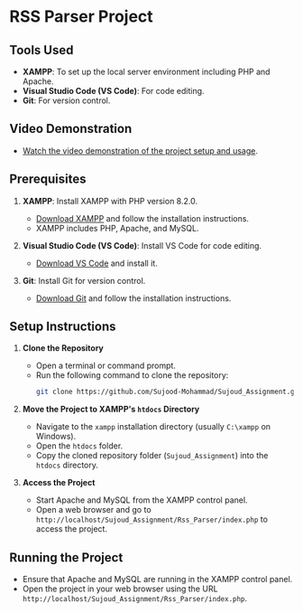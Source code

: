 # RSS Parser Project

## Tools Used
- **XAMPP**: To set up the local server environment including PHP and Apache.
- **Visual Studio Code (VS Code)**: For code editing.
- **Git**: For version control.

## Video Demonstration
- [Watch the video demonstration of the project setup and usage](https://screenrec.com/share/1QHwF5Slhn).

## Prerequisites
1. **XAMPP**: Install XAMPP with PHP version 8.2.0.
   - [Download XAMPP](https://www.apachefriends.org/index.html) and follow the installation instructions.
   - XAMPP includes PHP, Apache, and MySQL.

2. **Visual Studio Code (VS Code)**: Install VS Code for code editing.
   - [Download VS Code](https://code.visualstudio.com/) and install it.

3. **Git**: Install Git for version control.
   - [Download Git](https://git-scm.com/) and follow the installation instructions.

## Setup Instructions
1. **Clone the Repository**
   - Open a terminal or command prompt.
   - Run the following command to clone the repository:
     ```bash
     git clone https://github.com/Sujood-Mohammad/Sujoud_Assignment.git
     ```

2. **Move the Project to XAMPP's `htdocs` Directory**
   - Navigate to the `xampp` installation directory (usually `C:\xampp` on Windows).
   - Open the `htdocs` folder.
   - Copy the cloned repository folder (`Sujoud_Assignment`) into the `htdocs` directory.

3. **Access the Project**
   - Start Apache and MySQL from the XAMPP control panel.
   - Open a web browser and go to `http://localhost/Sujoud_Assignment/Rss_Parser/index.php` to access the project.

## Running the Project
- Ensure that Apache and MySQL are running in the XAMPP control panel.
- Open the project in your web browser using the URL `http://localhost/Sujoud_Assignment/Rss_Parser/index.php`.

